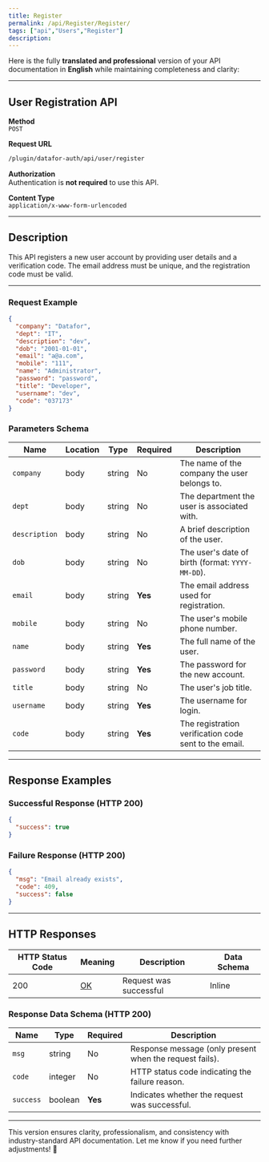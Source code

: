 ```yaml
---
title: Register
permalink: /api/Register/Register/
tags: ["api","Users","Register"]
description: 
---
```


Here is the fully **translated and professional** version of your API documentation in **English** while maintaining completeness and clarity:

---

## **User Registration API**

**Method**  
`POST`

**Request URL**
```html
/plugin/datafor-auth/api/user/register
```

**Authorization**  
Authentication is **not required** to use this API.

**Content Type**  
`application/x-www-form-urlencoded`

---

## **Description**
This API registers a new user account by providing user details and a verification code. The email address must be unique, and the registration code must be valid.

---

### **Request Example**
```json
{
  "company": "Datafor",
  "dept": "IT",
  "description": "dev",
  "dob": "2001-01-01",
  "email": "a@a.com",
  "mobile": "111",
  "name": "Administrator",
  "password": "password",
  "title": "Developer",
  "username": "dev",
  "code": "037173"
}
```

### **Parameters Schema**

| Name        | Location | Type   | Required | Description |
|------------|----------|--------|----------|-------------|
| `company`  | body    | string | No       | The name of the company the user belongs to. |
| `dept`     | body    | string | No       | The department the user is associated with. |
| `description` | body | string | No       | A brief description of the user. |
| `dob`      | body    | string | No       | The user's date of birth (format: `YYYY-MM-DD`). |
| `email`    | body    | string | **Yes**  | The email address used for registration. |
| `mobile`   | body    | string | No       | The user's mobile phone number. |
| `name`     | body    | string | **Yes**  | The full name of the user. |
| `password` | body    | string | **Yes**  | The password for the new account. |
| `title`    | body    | string | No       | The user's job title. |
| `username` | body    | string | **Yes**  | The username for login. |
| `code`     | body    | string | **Yes**  | The registration verification code sent to the email. |

---

## **Response Examples**

### **Successful Response (HTTP 200)**
```json
{
  "success": true
}
```

### **Failure Response (HTTP 200)**
```json
{
  "msg": "Email already exists",
  "code": 409,
  "success": false
}
```

---

## **HTTP Responses**

| HTTP Status Code | Meaning                                                              | Description | Data Schema |
|------------------|----------------------------------------------------------------------|-------------|-------------|
| 200              | [OK](https://tools.ietf.org/html/rfc7231#section-6.3.1)              | Request was successful | Inline |

### **Response Data Schema (HTTP 200)**

| Name      | Type     | Required | Description |
|-----------|---------|----------|-------------|
| `msg`     | string  | No       | Response message (only present when the request fails). |
| `code`    | integer | No       | HTTP status code indicating the failure reason. |
| `success` | boolean | **Yes**  | Indicates whether the request was successful. |

---

This version ensures clarity, professionalism, and consistency with industry-standard API documentation. Let me know if you need further adjustments! 🚀